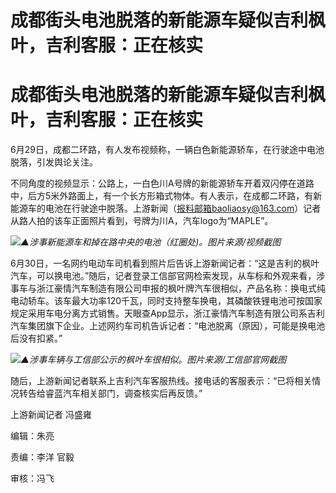 # 成都街头电池脱落的新能源车疑似吉利枫叶，吉利客服：正在核实

# 成都街头电池脱落的新能源车疑似吉利枫叶，吉利客服：正在核实

6月29日，成都二环路，有人发布视频称，一辆白色新能源轿车，在行驶途中电池脱落，引发舆论关注。

不同角度的视频显示：公路上，一白色川A号牌的新能源轿车开着双闪停在道路中，后方5米外路面上，有一个长方形箱式物体。有人表示，在成都二环路，有新能源车的电池在行驶途中脱落。上游新闻（报料邮箱baoliaosy@163.com）记者从路人拍的该车正面照片看到，号牌为川A，汽车logo为“MAPLE”。

![](https://inews.gtimg.com/om_bt/OXwpSXSfA6G6GRe8UGFk2f-LS44u-Tlw2tHNDsWWiCuKAAA/1000)_▲涉事新能源车和掉在路中央的电池（红圈处)。图片来源/视频截图_

6月30日，一名网约电动车司机看到照片后告诉上游新闻记者：“这是吉利的枫叶汽车，可以换电池。”随后，记者登录工信部官网检索发现，从车标和外观来看，涉事车与浙江豪情汽车制造有限公司申报的枫叶牌汽车很相似，产品名称：换电式纯电动轿车。该车最大功率120千瓦，同时支持整车换电，其磷酸铁锂电池可按国家规定采用车电分离方式销售。天眼查App显示，浙江豪情汽车制造有限公司系吉利汽车集团旗下企业。上述网约车司机告诉记者：“电池脱离（原因），可能是换电池后没有扣紧。”

![](https://inews.gtimg.com/om_bt/O769m3dPYRyhhJ5a9ixue08Fn3pc0IKcpeN_HXDDjJbY8AA/1000)_▲涉事车辆与工信部公示的枫叶车很相似。图片来源/工信部官网截图_

随后，上游新闻记者联系上吉利汽车客服热线。接电话的客服表示：“已将相关情况转告给睿蓝汽车相关部门，调查核实后再反馈。”

上游新闻记者 冯盛雍

编辑：朱亮

责编：李洋 官毅

审核：冯飞

